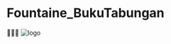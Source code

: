 # Fountaine_BukuTabungan
🗿🙏🏻
![logo](https://encrypted-tbn0.gstatic.com/images?q=tbn:ANd9GcRReg3aeNetpArzbAQ3qLwPr275GgSFr2pDLvzLBxrK4Z_xXi42dDSkmudf3q74xzpGH5w&usqp=CAU)
